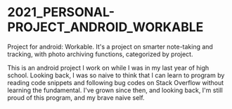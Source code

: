 # 2021_PERSONAL-PROJECT_ANDROID_WORKABLE
Project for android: Workable. It's a project on smarter note-taking and tracking, with photo archiving functions, categorized by project.

This is an android project I work on while I was in my last year of high school. Looking back, I was so naive to think that I can learn to program by reading code snippets and following bug codes on Stack Overflow without learning the fundamental. I've grown since then, and looking back, I'm still proud of this program, and my brave naive self.
